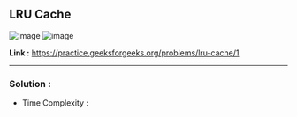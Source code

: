 ## LRU Cache

![image](https://user-images.githubusercontent.com/23376002/204093332-165d5bd7-cf6b-4e21-bef5-10c0a1a66d69.png)
![image](https://user-images.githubusercontent.com/23376002/204093355-c58d3997-02cc-4816-8c0a-5293cdd4999c.png)


**Link :** https://practice.geeksforgeeks.org/problems/lru-cache/1

------------------------------------------------------------------------------------------------------------------------------------------------------

### Solution :

- Time Complexity : 
